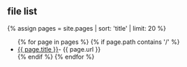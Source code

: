 ## file list
{% assign pages = site.pages | sort: 'title' | limit: 20 %}
<ul>
{% for page in pages %}
 {% if page.path contains '/' %}
 <li><a href='/www-board{{ page.url }}'>{{ page.title }}</a>- {{ page.url }}</li>
 {% endif %}
{% endfor %}
</ul>
